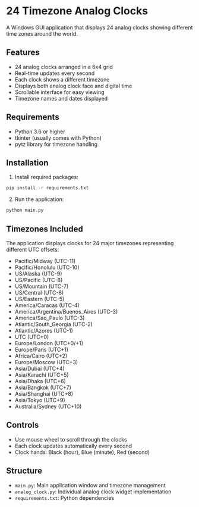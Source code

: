 # 24 Timezone Analog Clocks

A Windows GUI application that displays 24 analog clocks showing different time zones around the world.

## Features

- 24 analog clocks arranged in a 6x4 grid
- Real-time updates every second
- Each clock shows a different timezone
- Displays both analog clock face and digital time
- Scrollable interface for easy viewing
- Timezone names and dates displayed

## Requirements

- Python 3.6 or higher
- tkinter (usually comes with Python)
- pytz library for timezone handling

## Installation

1. Install required packages:
```bash
pip install -r requirements.txt
```

2. Run the application:
```bash
python main.py
```

## Timezones Included

The application displays clocks for 24 major timezones representing different UTC offsets:

- Pacific/Midway (UTC-11)
- Pacific/Honolulu (UTC-10)
- US/Alaska (UTC-9)
- US/Pacific (UTC-8)
- US/Mountain (UTC-7)
- US/Central (UTC-6)
- US/Eastern (UTC-5)
- America/Caracas (UTC-4)
- America/Argentina/Buenos_Aires (UTC-3)
- America/Sao_Paulo (UTC-3)
- Atlantic/South_Georgia (UTC-2)
- Atlantic/Azores (UTC-1)
- UTC (UTC+0)
- Europe/London (UTC+0/+1)
- Europe/Paris (UTC+1)
- Africa/Cairo (UTC+2)
- Europe/Moscow (UTC+3)
- Asia/Dubai (UTC+4)
- Asia/Karachi (UTC+5)
- Asia/Dhaka (UTC+6)
- Asia/Bangkok (UTC+7)
- Asia/Shanghai (UTC+8)
- Asia/Tokyo (UTC+9)
- Australia/Sydney (UTC+10)

## Controls

- Use mouse wheel to scroll through the clocks
- Each clock updates automatically every second
- Clock hands: Black (hour), Blue (minute), Red (second)

## Structure

- `main.py`: Main application window and timezone management
- `analog_clock.py`: Individual analog clock widget implementation
- `requirements.txt`: Python dependencies